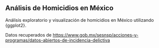 ## Análisis de Homicidios en México

Análisis exploratorio y visualización de homicidios en México utilizando {ggplot2}.

Datos recuperados de https://www.gob.mx/sesnsp/acciones-y-programas/datos-abiertos-de-incidencia-delictiva